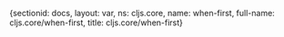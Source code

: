 {sectionid: docs, layout: var, ns: cljs.core, name: when-first, full-name: cljs.core/when-first,
  title: cljs.core/when-first}
